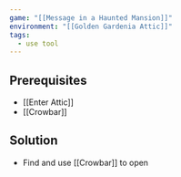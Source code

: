 ```yaml
---
game: "[[Message in a Haunted Mansion]]"
environment: "[[Golden Gardenia Attic]]"
tags:
  - use tool
---
```

## Prerequisites
* [[Enter Attic]]
* [[Crowbar]]
## Solution
* Find and use [[Crowbar]] to open
